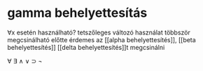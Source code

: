 # gamma behelyettesítás

∀x esetén használható?
tetszőleges változó használat
többször megcsinálható
előtte érdemes az \[[alpha behelyettesítés]\],
    \[[beta behelyettesítés]\] \[[delta behelyettesítés]\]t megcsinálni

∀ ∃
∧ ∨ ⊃ ¬

